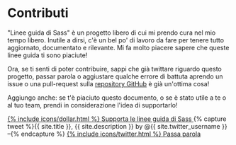 
# Contributi

"Linee guida di Sass" è un progetto libero di cui mi prendo cura nel mio tempo libero. Inutile a dirsi, c'è un bel po' di lavoro da fare per tenere tutto aggiornato, documentato e rilevante. Mi fa molto piacere sapere che queste linee guida ti sono piaciute!

Ora, se ti senti di poter contribuire, sappi che già twittare riguardo questo progetto, passar parola o aggiustare qualche errore di battuta aprendo un issue o una pull-request sulla [repository GitHub](https://github.com/HugoGiraudel/sass-guidelines) è già un'ottima cosa!

Aggiungo anche: se t'è piaciuto questo documento, o se è stato utile a te o al tuo team, prendi in considerazione l'idea di supportarlo!

<div class="button-wrapper">
  <a href="https://gum.co/sass-guidelines" target="_blank" class="button">
    {% include icons/dollar.html %}
    Supporta le linee guida di Sass
  </a>
  {% capture tweet %}{{ site.title }}, {{ site.description }} by @{{ site.twitter_username }} –{% endcapture %}
  <a href="https://twitter.com/share?text={{ tweet | cgi_escape }}&url={{ site.url }}" target="_blank" class="button">
    {% include icons/twitter.html %}
    Passa parola
  </a>
</div>
